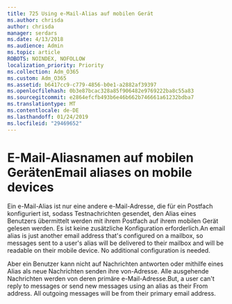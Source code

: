 ```yaml
---
title: 725 Using e-Mail-Alias auf mobilen Gerät
ms.author: chrisda
author: chrisda
manager: serdars
ms.date: 4/13/2018
ms.audience: Admin
ms.topic: article
ROBOTS: NOINDEX, NOFOLLOW
localization_priority: Priority
ms.collection: Adm_O365
ms.custom: Adm_O365
ms.assetid: b6417cc9-c779-4856-b0e1-a2882af39397
ms.openlocfilehash: 0b3e87bcac328a85f906482e9769222ba8c55a83
ms.sourcegitcommit: e2864efcfb493b6e46b662b746661a61232bdba7
ms.translationtype: MT
ms.contentlocale: de-DE
ms.lasthandoff: 01/24/2019
ms.locfileid: "29469652"
---
```

# <a name="email-aliases-on-mobile-devices"></a><span data-ttu-id="5d48b-102">E-Mail-Aliasnamen auf mobilen Geräten</span><span class="sxs-lookup"><span data-stu-id="5d48b-102">Email aliases on mobile devices</span></span>

<span data-ttu-id="5d48b-p101">Ein e-Mail-Alias ist nur eine andere e-Mail-Adresse, die für ein Postfach konfiguriert ist, sodass Testnachrichten gesendet, den Alias eines Benutzers übermittelt werden mit ihrem Postfach auf ihrem mobilen Gerät gelesen werden. Es ist keine zusätzliche Konfiguration erforderlich.</span><span class="sxs-lookup"><span data-stu-id="5d48b-p101">An email alias is just another email address that's configured on a mailbox, so messages sent to a user's alias will be delivered to their mailbox and will be readable on their mobile device. No additional configuration is needed.</span></span>
  
<span data-ttu-id="5d48b-p102">Aber ein Benutzer kann nicht auf Nachrichten antworten oder mithilfe eines Alias als neue Nachrichten senden ihre von-Adresse. Alle ausgehende Nachrichten werden von deren primäre e-Mail-Adresse.</span><span class="sxs-lookup"><span data-stu-id="5d48b-p102">But, a user can't reply to messages or send new messages using an alias as their From address. All outgoing messages will be from their primary email address.</span></span>
  

